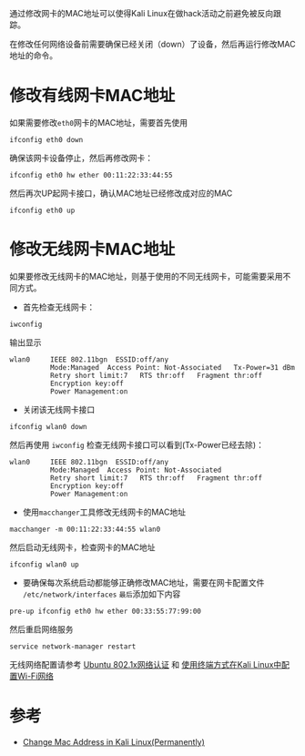 通过修改网卡的MAC地址可以使得Kali Linux在做hack活动之前避免被反向跟踪。

在修改任何网络设备前需要确保已经关闭（down）了设备，然后再运行修改MAC地址的命令。

# 修改有线网卡MAC地址

如果需要修改`eth0`网卡的MAC地址，需要首先使用

```
ifconfig eth0 down
```

确保该网卡设备停止，然后再修改网卡：

```
ifconfig eth0 hw ether 00:11:22:33:44:55
```

然后再次UP起网卡接口，确认MAC地址已经修改成对应的MAC

```
ifconfig eth0 up
```

# 修改无线网卡MAC地址

如果要修改无线网卡的MAC地址，则基于使用的不同无线网卡，可能需要采用不同方式。

* 首先检查无线网卡：

```
iwconfig
```

输出显示

```
wlan0     IEEE 802.11bgn  ESSID:off/any
          Mode:Managed  Access Point: Not-Associated   Tx-Power=31 dBm
          Retry short limit:7   RTS thr:off   Fragment thr:off
          Encryption key:off
          Power Management:on
```

* 关闭该无线网卡接口

```
ifconfig wlan0 down
```

然后再使用 `iwconfig` 检查无线网卡接口可以看到(Tx-Power已经去除)：

```
wlan0     IEEE 802.11bgn  ESSID:off/any
          Mode:Managed  Access Point: Not-Associated
          Retry short limit:7   RTS thr:off   Fragment thr:off
          Encryption key:off
          Power Management:on
```

* 使用`macchanger`工具修改无线网卡的MAC地址

```
macchanger -m 00:11:22:33:44:55 wlan0
```

然后启动无线网卡，检查网卡的MAC地址

```
ifconfig wlan0 up
```

* 要确保每次系统启动都能够正确修改MAC地址，需要在网卡配置文件 `/etc/network/interfaces` `最后`添加如下内容

```
pre-up ifconfig eth0 hw ether 00:33:55:77:99:00
```

然后重启网络服务

```
service network-manager restart
```

无线网络配置请参考 [Ubuntu 802.1x网络认证](../ubuntu/system_administration/network/802.1x_authentication) 和 [使用终端方式在Kali Linux中配置Wi-Fi网络](connect_wifi_from_terminal_kali_linux)

# 参考

* [Change Mac Address in Kali Linux(Permanently)](https://www.yeahhub.com/change-mac-address-kali-linux-permanently/)